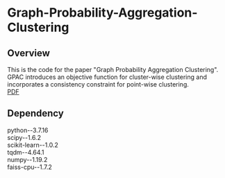 # Graph-Probability-Aggregation-Clustering
## Overview
This is the code for the paper "Graph Probability Aggregation Clustering". \
GPAC introduces an objective function for cluster-wise clustering and incorporates a consistency constraint for point-wise clustering.\
[PDF](fig_1.pdf)

## Dependency
python--3.7.16\
scipy--1.6.2\
scikit-learn--1.0.2\
tqdm--4.64.1\
numpy--1.19.2\
faiss-cpu--1.7.2
